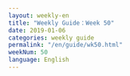 ```yaml
---
layout: weekly-en
title: "Weekly Guide：Week 50"
date: 2019-01-06
categories: weekly guide
permalink: "/en/guide/wk50.html"
weekNum: 50
language: English
---
```

